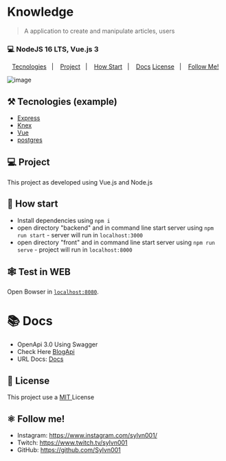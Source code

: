 # Knowledge

> A application to create and manipulate articles, users

### 💻 NodeJS  16 LTS, Vue.js 3

<p align="center">
  <a href="#%EF%B8%8F-tecnologies">Tecnologies</a>&nbsp;&nbsp;&nbsp;|&nbsp;&nbsp;&nbsp;
  <a href="#-project">Project</a>&nbsp;&nbsp;&nbsp;|&nbsp;&nbsp;&nbsp;
  <a href="#-how-Start">How Start</a>&nbsp;&nbsp;&nbsp;|&nbsp;&nbsp;&nbsp;
  <a href="#-Docs">Docs</a>
  <a href="#-license">License</a>&nbsp;&nbsp;&nbsp;|&nbsp;&nbsp;&nbsp;
  <a href="#atom_symbol-follow-me">Follow Me!</a>
</p>

![image](https://user-images.githubusercontent.com/50564121/163297818-11a4d919-58a0-4b2b-b65e-110d3aa55f72.png)


## ⚒️ Tecnologies (example)
- [Express](https://expressjs.com/pt-br/)
- [Knex]([https://jestjs.io/](http://knexjs.org/))
- [Vue](https://vuejs.org/)
- [postgres](https://www.postgresql.org/)

## 💻 Project
This project as developed using Vue.js and Node.js 

## 🚀 How start
- Install dependencies using `npm i`
- open directory "backend" and in command line start server using `npm run start` - server will run in `localhost:3000`
- open directory "front" and in command line start server using `npm run serve` - project will run in `localhost:8000`


## 🕸️ Test in WEB
Open Bowser in [`localhost:8080`](http://localhost:8080).

# 📚 Docs
- OpenApi 3.0 Using Swagger
- Check Here [BlogApi](https://apiblognestjs.herokuapp.com/api)
- URL Docs: [Docs](localhost:3000/api)

## 📝 License
This project use a <a href="./LICENSE"> MIT </a> License

## :atom_symbol: Follow me!
- Instagram: https://www.instagram.com/sylvn001/
- Twitch: https://www.twitch.tv/sylvn001
- GitHub: https://github.com/Sylvn001
